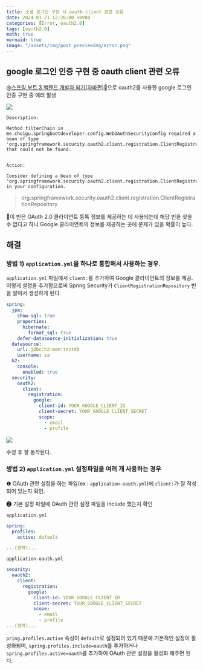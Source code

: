 ```yaml
---
title: 소셜 로그인 구현 시 oauth client 관련 오류
date: 2024-01-21 12:26:00 +0900
categories: [Error, oauth2.0]
tags: [oauth2.0]
math: true
mermaid: true
image: "/assets/img/post_previewImg/error.png"
---
```


## google 로그인 인증 구현 중 oauth client 관련 오류

@[스프링 부트 3 백엔드 개발자 되기(자바편)](https://goldenrabbit.co.kr/product/springboot3java/)으로 oauth2를 사용한 google 로그인 인증 구현 중 에러 발생

![](https://velog.velcdn.com/images/fhazlt303/post/d5912768-df15-4db8-b79f-ea6cf0df4278/image.png)

```
Description:

Method filterChain in me.choigu.springbootdeveloper.config.WebOAuthSecurityConfig required a bean of type 'org.springframework.security.oauth2.client.registration.ClientRegistrationRepository' that could not be found.


Action:

Consider defining a bean of type 'org.springframework.security.oauth2.client.registration.ClientRegistrationRepository' in your configuration.
```

> org.springframework.security.oauth2.client.registration.ClientRegistrationRepository 

이 빈은 OAuth 2.0 클라이언트 등록 정보를 제공하는 데 사용되는데 해당 빈을 찾을 수 없다고 하니 Google 클라이언트의 정보를 제공하는 곳에 문제가 있을 확률이 높다.

## 해결
### 방법 1) `application.yml`을 하나로 통합해서 사용하는 경우.

`application.yml` 파일에서 `client:`를 추가하여 Google 클라이언트의 정보를 제공.
이렇게 설정을 추가함으로써 Spring Security가 `ClientRegistrationRepository` 빈을 알아서 생성하게 된다.

```yml
spring:
  jpa:
    show-sql: true
    properties:
      hibernate:
        format_sql: true
    defer-datasource-initialization: true
  datasource:
    url: jdbc:h2:mem:testdb
    username: sa
  h2:
    console:
      enabled: true
  security:
    oauth2:
      client:
        registration:
          google:
            client-id: YOUR_GOOGLE_CLIENT_ID
            client-secret: YOUR_GOOGLE_CLIENT_SECRET
            scope:
              - email
              - profile
```

![](https://velog.velcdn.com/images/fhazlt303/post/fb027eaa-260c-430e-98bb-ba910d21c52e/image.png)

수정 후 잘 동작된다.

### 방법 2) `application.yml` 설정파일을 여러 개 사용하는 경우

❶ OAuth 관련 설정을 하는 파일(ex : `application-oauth.yml`)에 `client:`가 잘 작성되어 있는지 확인.

❷ 기본 설정 파일에 OAuth 관련 설정 파일을 include 했는지 확인

`application.yml`
```yml
spring:
  profiles:
    active: default

...(생략)...
```
`application-oauth.yml`
```yml
security:
  oauth2:
    client:
      registration:
        google:
          client-id: YOUR_GOOGLE_CLIENT_ID
          client-secret: YOUR_GOOGLE_CLIENT_SECRET
          scope:
            - email
            - profile
...(생략)...
```
`pring.profiles.active` 속성이 `default`로 설정되어 있기 때문에 기본적인 설정이 활성화되며, `spring.profiles.include=oauth`를 추가하거나
`spring.profiles.active=oauth`를 추가하여 OAuth 관련 설정을 활성화 해주면 된다.
